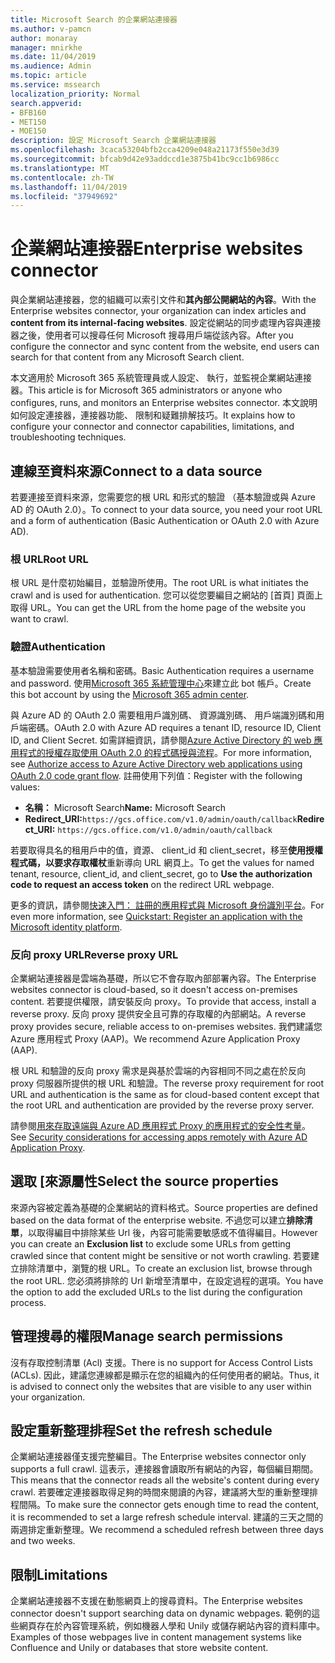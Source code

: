 ```yaml
---
title: Microsoft Search 的企業網站連接器
ms.author: v-pamcn
author: monaray
manager: mnirkhe
ms.date: 11/04/2019
ms.audience: Admin
ms.topic: article
ms.service: mssearch
localization_priority: Normal
search.appverid:
- BFB160
- MET150
- MOE150
description: 設定 Microsoft Search 企業網站連接器
ms.openlocfilehash: 3caca53204bfb2cca4209e048a21173f550e3d39
ms.sourcegitcommit: bfcab9d42e93addccd1e3875b41bc9cc1b6986cc
ms.translationtype: MT
ms.contentlocale: zh-TW
ms.lasthandoff: 11/04/2019
ms.locfileid: "37949692"
---
```

# <a name="enterprise-websites-connector"></a><span data-ttu-id="624e4-103">企業網站連接器</span><span class="sxs-lookup"><span data-stu-id="624e4-103">Enterprise websites connector</span></span>

<span data-ttu-id="624e4-104">與企業網站連接器，您的組織可以索引文件和**其內部公開網站的內容**。</span><span class="sxs-lookup"><span data-stu-id="624e4-104">With the Enterprise websites connector, your organization can index articles and **content from its internal-facing websites**.</span></span> <span data-ttu-id="624e4-105">設定從網站的同步處理內容與連接器之後，使用者可以搜尋任何 Microsoft 搜尋用戶端從該內容。</span><span class="sxs-lookup"><span data-stu-id="624e4-105">After you configure the connector and sync content from the website, end users can search for that content from any Microsoft Search client.</span></span>

<span data-ttu-id="624e4-106">本文適用於 Microsoft 365 系統管理員或人設定、 執行，並監視企業網站連接器。</span><span class="sxs-lookup"><span data-stu-id="624e4-106">This article is for Microsoft 365 administrators or anyone who configures, runs, and monitors an Enterprise websites connector.</span></span> <span data-ttu-id="624e4-107">本文說明如何設定連接器，連接器功能、 限制和疑難排解技巧。</span><span class="sxs-lookup"><span data-stu-id="624e4-107">It explains how to configure your connector and connector capabilities, limitations, and troubleshooting techniques.</span></span>  

## <a name="connect-to-a-data-source"></a><span data-ttu-id="624e4-108">連線至資料來源</span><span class="sxs-lookup"><span data-stu-id="624e4-108">Connect to a data source</span></span> 
<span data-ttu-id="624e4-109">若要連接至資料來源，您需要您的根 URL 和形式的驗證 （基本驗證或與 Azure AD 的 OAuth 2.0）。</span><span class="sxs-lookup"><span data-stu-id="624e4-109">To connect to your data source, you need your root URL and a form of authentication (Basic Authentication or OAuth 2.0 with Azure AD).</span></span>

### <a name="root-url"></a><span data-ttu-id="624e4-110">根 URL</span><span class="sxs-lookup"><span data-stu-id="624e4-110">Root URL</span></span>
<span data-ttu-id="624e4-111">根 URL 是什麼初始編目，並驗證所使用。</span><span class="sxs-lookup"><span data-stu-id="624e4-111">The root URL is what initiates the crawl and is used for authentication.</span></span> <span data-ttu-id="624e4-112">您可以從您要編目之網站的 [首頁] 頁面上取得 URL。</span><span class="sxs-lookup"><span data-stu-id="624e4-112">You can get the URL from the home page of the website you want to crawl.</span></span>

### <a name="authentication"></a><span data-ttu-id="624e4-113">驗證</span><span class="sxs-lookup"><span data-stu-id="624e4-113">Authentication</span></span> 
<span data-ttu-id="624e4-114">基本驗證需要使用者名稱和密碼。</span><span class="sxs-lookup"><span data-stu-id="624e4-114">Basic Authentication requires a username and password.</span></span> <span data-ttu-id="624e4-115">使用[Microsoft 365 系統管理中心](https://admin.microsoft.com)來建立此 bot 帳戶。</span><span class="sxs-lookup"><span data-stu-id="624e4-115">Create this bot account by using the [Microsoft 365 admin center](https://admin.microsoft.com).</span></span>

<span data-ttu-id="624e4-116">與 Azure AD 的 OAuth 2.0 需要租用戶識別碼、 資源識別碼、 用戶端識別碼和用戶端密碼。</span><span class="sxs-lookup"><span data-stu-id="624e4-116">OAuth 2.0 with Azure AD requires a tenant ID, resource ID, Client ID, and Client Secret.</span></span>
<span data-ttu-id="624e4-117">如需詳細資訊，請參閱[Azure Active Directory 的 web 應用程式的授權存取使用 OAuth 2.0 的程式碼授與流程](https://docs.microsoft.com/azure/active-directory/develop/v1-protocols-oauth-code)。</span><span class="sxs-lookup"><span data-stu-id="624e4-117">For more information, see [Authorize access to Azure Active Directory web applications using OAuth 2.0 code grant flow](https://docs.microsoft.com/azure/active-directory/develop/v1-protocols-oauth-code).</span></span> <span data-ttu-id="624e4-118">註冊使用下列值：</span><span class="sxs-lookup"><span data-stu-id="624e4-118">Register with the following values:</span></span>
* <span data-ttu-id="624e4-119">**名稱：** Microsoft Search</span><span class="sxs-lookup"><span data-stu-id="624e4-119">**Name:** Microsoft Search</span></span>
* <span data-ttu-id="624e4-120">**Redirect_URI:**`https://gcs.office.com/v1.0/admin/oauth/callback`</span><span class="sxs-lookup"><span data-stu-id="624e4-120">**Redirect_URI:** `https://gcs.office.com/v1.0/admin/oauth/callback`</span></span>

<span data-ttu-id="624e4-121">若要取得具名的租用戶中的值，資源、 client_id 和 client_secret，移至**使用授權程式碼，以要求存取權杖**重新導向 URL 網頁上。</span><span class="sxs-lookup"><span data-stu-id="624e4-121">To get the values for named tenant, resource, client_id, and client_secret, go to **Use the authorization code to request an access token** on the redirect URL webpage.</span></span>

<span data-ttu-id="624e4-122">更多的資訊，請參閱[快速入門： 註冊的應用程式與 Microsoft 身份識別平台](https://docs.microsoft.com/azure/active-directory/develop/quickstart-register-app)。</span><span class="sxs-lookup"><span data-stu-id="624e4-122">For even more information, see [Quickstart: Register an application with the Microsoft identity platform](https://docs.microsoft.com/azure/active-directory/develop/quickstart-register-app).</span></span>

### <a name="reverse-proxy-url"></a><span data-ttu-id="624e4-123">反向 proxy URL</span><span class="sxs-lookup"><span data-stu-id="624e4-123">Reverse proxy URL</span></span> 
<span data-ttu-id="624e4-124">企業網站連接器是雲端為基礎，所以它不會存取內部部署內容。</span><span class="sxs-lookup"><span data-stu-id="624e4-124">The Enterprise websites connector is cloud-based, so it doesn't access on-premises content.</span></span> <span data-ttu-id="624e4-125">若要提供權限，請安裝反向 proxy。</span><span class="sxs-lookup"><span data-stu-id="624e4-125">To provide that access, install a reverse proxy.</span></span> <span data-ttu-id="624e4-126">反向 proxy 提供安全且可靠的存取權的內部網站。</span><span class="sxs-lookup"><span data-stu-id="624e4-126">A reverse proxy provides secure, reliable access to on-premises websites.</span></span> <span data-ttu-id="624e4-127">我們建議您 Azure 應用程式 Proxy (AAP)。</span><span class="sxs-lookup"><span data-stu-id="624e4-127">We recommend Azure Application Proxy (AAP).</span></span>

<span data-ttu-id="624e4-128">根 URL 和驗證的反向 proxy 需求是與基於雲端的內容相同不同之處在於反向 proxy 伺服器所提供的根 URL 和驗證。</span><span class="sxs-lookup"><span data-stu-id="624e4-128">The reverse proxy requirement for root URL and authentication is the same as for cloud-based content except that the root URL and authentication are provided by the reverse proxy server.</span></span>

<span data-ttu-id="624e4-129">請參閱[用來存取遠端與 Azure AD 應用程式 Proxy 的應用程式的安全性考量](https://docs.microsoft.com/azure/active-directory/manage-apps/application-proxy-security)。</span><span class="sxs-lookup"><span data-stu-id="624e4-129">See [Security considerations for accessing apps remotely with Azure AD Application Proxy](https://docs.microsoft.com/azure/active-directory/manage-apps/application-proxy-security).</span></span>

## <a name="select-the-source-properties"></a><span data-ttu-id="624e4-130">選取 [來源屬性</span><span class="sxs-lookup"><span data-stu-id="624e4-130">Select the source properties</span></span> 
<span data-ttu-id="624e4-131">來源內容被定義為基礎的企業網站的資料格式。</span><span class="sxs-lookup"><span data-stu-id="624e4-131">Source properties are defined based on the data format of the enterprise website.</span></span> <span data-ttu-id="624e4-132">不過您可以建立**排除清單**，以取得編目中排除某些 Url 後，內容可能需要敏感或不值得編目。</span><span class="sxs-lookup"><span data-stu-id="624e4-132">However you can create an **Exclusion list** to exclude some URLs from getting crawled since that content might be sensitive or not worth crawling.</span></span> <span data-ttu-id="624e4-133">若要建立排除清單中，瀏覽的根 URL。</span><span class="sxs-lookup"><span data-stu-id="624e4-133">To create an exclusion list, browse through the root URL.</span></span> <span data-ttu-id="624e4-134">您必須將排除的 Url 新增至清單中，在設定過程的選項。</span><span class="sxs-lookup"><span data-stu-id="624e4-134">You have the option to add the excluded URLs to the list during the configuration process.</span></span>

## <a name="manage-search-permissions"></a><span data-ttu-id="624e4-135">管理搜尋的權限</span><span class="sxs-lookup"><span data-stu-id="624e4-135">Manage search permissions</span></span> 
<span data-ttu-id="624e4-136">沒有存取控制清單 (Acl) 支援。</span><span class="sxs-lookup"><span data-stu-id="624e4-136">There is no support for Access Control Lists (ACLs).</span></span> <span data-ttu-id="624e4-137">因此，建議您連線都是顯示在您的組織內的任何使用者的網站。</span><span class="sxs-lookup"><span data-stu-id="624e4-137">Thus, it is advised to connect only the websites that are visible to any user within your organization.</span></span>

## <a name="set-the-refresh-schedule"></a><span data-ttu-id="624e4-138">設定重新整理排程</span><span class="sxs-lookup"><span data-stu-id="624e4-138">Set the refresh schedule</span></span>
<span data-ttu-id="624e4-139">企業網站連接器僅支援完整編目。</span><span class="sxs-lookup"><span data-stu-id="624e4-139">The Enterprise websites connector only supports a full crawl.</span></span> <span data-ttu-id="624e4-140">這表示，連接器會讀取所有網站的內容，每個編目期間。</span><span class="sxs-lookup"><span data-stu-id="624e4-140">This means that the connector reads all the website's content during every crawl.</span></span> <span data-ttu-id="624e4-141">若要確定連接器取得足夠的時間來閱讀的內容，建議將大型的重新整理排程間隔。</span><span class="sxs-lookup"><span data-stu-id="624e4-141">To make sure the connector gets enough time to read the content, it is recommended to set a large refresh schedule interval.</span></span> <span data-ttu-id="624e4-142">建議的三天之間的兩週排定重新整理。</span><span class="sxs-lookup"><span data-stu-id="624e4-142">We recommend a scheduled refresh between three days and two weeks.</span></span>

## <a name="limitations"></a><span data-ttu-id="624e4-143">限制</span><span class="sxs-lookup"><span data-stu-id="624e4-143">Limitations</span></span> 
<span data-ttu-id="624e4-144">企業網站連接器不支援在動態網頁上的搜尋資料。</span><span class="sxs-lookup"><span data-stu-id="624e4-144">The Enterprise websites connector doesn't support searching data on dynamic webpages.</span></span> <span data-ttu-id="624e4-145">範例的這些網頁存在於內容管理系統，例如機器人學和 Unily 或儲存網站內容的資料庫中。</span><span class="sxs-lookup"><span data-stu-id="624e4-145">Examples of those webpages live in content management systems like Confluence and Unily or databases that store website content.</span></span>